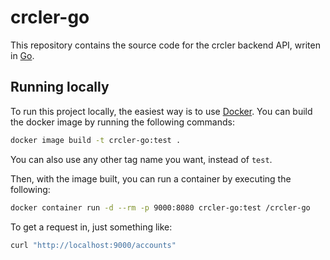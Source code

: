 # crcler-go

This repository contains the source code for the crcler backend API, writen in
[Go](https://go.dev/).

## Running locally

To run this project locally, the easiest way is to use
[Docker](https://docker.com/). You can build the docker image by running the
following commands:

```sh
docker image build -t crcler-go:test .
```

You can also use any other tag name you want, instead of `test`.

Then, with the image built, you can run a container by executing the following:

```sh
docker container run -d --rm -p 9000:8080 crcler-go:test /crcler-go
```

To get a request in, just something like:

```sh
curl "http://localhost:9000/accounts"
```
